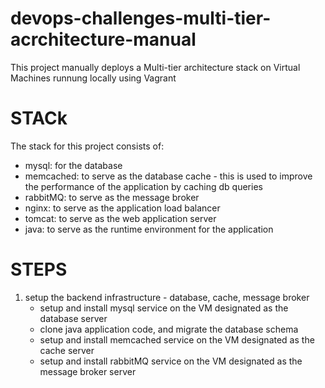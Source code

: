 # devops-challenges-multi-tier-acrchitecture-manual


This project manually deploys a Multi-tier architecture stack on Virtual Machines runnung locally using Vagrant

# STACk
The stack for this project consists of:
- mysql: for the database 
- memcached: to serve as the database cache - this is used to improve the performance of the application by caching db queries
- rabbitMQ: to serve as the message broker
- nginx: to serve as the application load balancer
- tomcat: to serve as the web application server
- java: to serve as the runtime environment for the application

# STEPS
1. setup the backend infrastructure - database, cache, message broker
    - setup and install mysql service on the VM designated as the database server
    - clone java application code, and migrate the database schema
    - setup and install memcached service on the VM designated as the cache server
    - setup and install rabbitMQ service on the VM designated as the message broker server